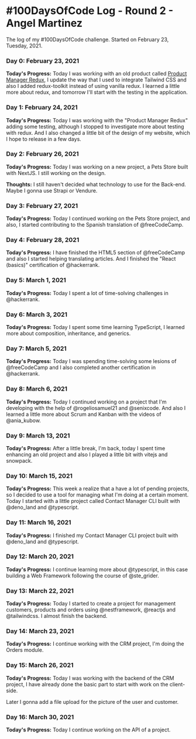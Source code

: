 # #100DaysOfCode Log - Round 2 - Angel Martinez

The log of my #100DaysOfCode challenge. Started on February 23, Tuesday, 2021.

<!--  Example
### Day 0: February 30, 2016 (Example 1)
##### (delete me or comment me out)

**Today's Progress**: Fixed CSS, worked on canvas functionality for the app.

**Thoughts:** I really struggled with CSS, but, overall, I feel like I am slowly getting better at it. Canvas is still new for me, but I managed to figure out some basic functionality.

**Link to work:** [Calculator App](http://www.example.com)
-->

### Day 0: February 23, 2021

**Today's Progress:** Today I was working with an old product called [Product Manager Redux](https://github.com/angelmtztrc/product-manager-redux), I update the way that I used to integrate Tailwind CSS and also I added redux-toolkit instead of using vanilla redux. I learned a little more about redux, and tomorrow I'll start with the testing in the application.

### Day 1: February 24, 2021

**Today's Progress:** Today I was working with the "Product Manager Redux" adding some testing, although I stopped to investigate more about testing with redux. And I also changed a little bit of the design of my website, which I hope to release in a few days.

### Day 2: February 26, 2021

**Today's Progress:** Today I was working on a new project, a Pets Store built with NextJS. I still working on the design.

**Thoughts:** I still haven't decided what technology to use for the Back-end. Maybe I gonna use Strapi or Vendure.

### Day 3: February 27, 2021

**Today's Progress:** Today I continued working on the Pets Store project, and also, I started contributing to the Spanish translation of @freeCodeCamp.

### Day 4: February 28, 2021

**Today's Progress:** I have finished the HTML5 section of @freeCodeCamp and also I started helping translating articles. And I finished the "React (basics)" certification of @hackerrank.

### Day 5: March 1, 2021

**Today's Progress:** Today I spent a lot of time-solving challenges in @hackerrank.

### Day 6: March 3, 2021

**Today's Progress:** Today I spent some time learning TypeScript, I learned more about composition, inheritance, and generics.

### Day 7: March 5, 2021

**Today's Progress:** Today I was spending time-solving some lesions of @freeCodeCamp and I also completed another certification in @hackerrank.

### Day 8: March 6, 2021

**Today's Progress:** Today I continued working on a project that I'm developing with the help of @rogeliosamuel21 and @senixcode. And also I learned a little more about Scrum and Kanban with the videos of @ania_kubow.

### Day 9: March 13, 2021

**Today's Progress:** After a little break, I'm back, today I spent time enhancing an old project and also I played a little bit with vitejs and snowpack.

### Day 10: March 15, 2021

**Today's Progress:** This week a realize that a have a lot of pending projects, so I decided to use a tool for managing what I'm doing at a certain moment. Today I started with a little project called Contact Manager CLI built with @deno_land and @typescript.

### Day 11: March 16, 2021

**Today's Progress:** I finished my Contact Manager CLI project built with @deno_land and @typescript.

### Day 12: March 20, 2021

**Today's Progress:** I continue learning more about @typescript, in this case building a Web Framework following the course of @ste_grider.

### Day 13: March 22, 2021

**Today's Progress:** Today I started to create a project for management customers, products and orders using @nestframework, @reactjs and @tailwindcss. I almost finish the backend.

### Day 14: March 23, 2021

**Today's Progress:** I continue working with the CRM project, I'm doing the Orders module.

### Day 15: March 26, 2021

**Today's Progress:** Today I was working with the backend of the CRM project, I have already done the basic part to start with work on the client-side.

Later I gonna add a file upload for the picture of the user and customer.

### Day 16: March 30, 2021

**Today's Progress:** Today I continue working on the API of a project.
